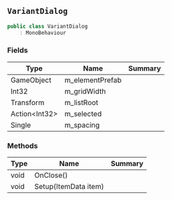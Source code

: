 ## `VariantDialog`

```csharp
public class VariantDialog
    : MonoBehaviour
```

### Fields

| Type | Name | Summary | 
| --- | --- | --- | 
| GameObject | m_elementPrefab |  | 
| Int32 | m_gridWidth |  | 
| Transform | m_listRoot |  | 
| Action&lt;Int32&gt; | m_selected |  | 
| Single | m_spacing |  | 


### Methods

| Type | Name | Summary | 
| --- | --- | --- | 
| void | OnClose() |  | 
| void | Setup(ItemData item) |  | 


